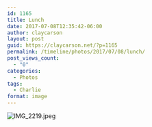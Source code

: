 ```yaml
---
id: 1165
title: Lunch
date: 2017-07-08T12:35:42-06:00
author: claycarson
layout: post
guid: https://claycarson.net/?p=1165
permalink: /timeline/photos/2017/07/08/lunch/
post_views_count:
  - "0"
categories:
  - Photos
tags:
  - Charlie
format: image
---
```

<img src="https://claycarson.net/wp-content/uploads/2017/07/IMG_2219.jpeg" alt="IMG_2219.jpeg">